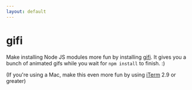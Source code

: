 ```yaml
---
layout: default
---
```


# gifi

Make installing Node JS modules more fun by installing [gifi](https://github.com/vdemedes/gifi). It gives you a bunch of animated gifs while you wait for `npm install` to finish. :)

(If you're using a Mac, make this even more fun by using [iTerm](https://www.iterm2.com/) 2.9 or greater)
